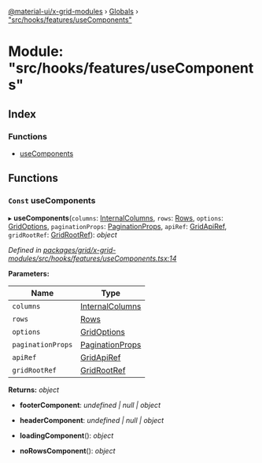 [@material-ui/x-grid-modules](../README.md) › [Globals](../globals.md) › ["src/hooks/features/useComponents"](_src_hooks_features_usecomponents_.md)

# Module: "src/hooks/features/useComponents"

## Index

### Functions

- [useComponents](_src_hooks_features_usecomponents_.md#const-usecomponents)

## Functions

### `Const` useComponents

▸ **useComponents**(`columns`: [InternalColumns](../interfaces/_src_models_coldef_coldef_.internalcolumns.md), `rows`: [Rows](_src_models_rows_.md#rows), `options`: [GridOptions](../interfaces/_src_models_gridoptions_.gridoptions.md), `paginationProps`: [PaginationProps](../interfaces/_src_hooks_features_usepagination_.paginationprops.md), `apiRef`: [GridApiRef](_src_models_gridapiref_.md#gridapiref), `gridRootRef`: [GridRootRef](_src_models_gridapiref_.md#gridrootref)): _object_

_Defined in [packages/grid/x-grid-modules/src/hooks/features/useComponents.tsx:14](https://github.com/mui-org/material-ui-x/blob/a679779/packages/grid/x-grid-modules/src/hooks/features/useComponents.tsx#L14)_

**Parameters:**

| Name              | Type                                                                                   |
| ----------------- | -------------------------------------------------------------------------------------- |
| `columns`         | [InternalColumns](../interfaces/_src_models_coldef_coldef_.internalcolumns.md)         |
| `rows`            | [Rows](_src_models_rows_.md#rows)                                                      |
| `options`         | [GridOptions](../interfaces/_src_models_gridoptions_.gridoptions.md)                   |
| `paginationProps` | [PaginationProps](../interfaces/_src_hooks_features_usepagination_.paginationprops.md) |
| `apiRef`          | [GridApiRef](_src_models_gridapiref_.md#gridapiref)                                    |
| `gridRootRef`     | [GridRootRef](_src_models_gridapiref_.md#gridrootref)                                  |

**Returns:** _object_

- **footerComponent**: _undefined | null | object_

- **headerComponent**: _undefined | null | object_

- **loadingComponent**(): _object_

- **noRowsComponent**(): _object_
